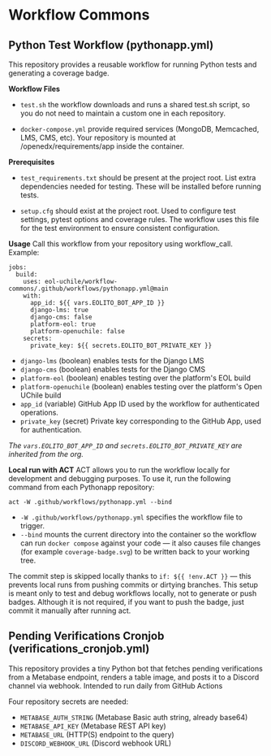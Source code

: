 # Workflow Commons

## Python Test Workflow (pythonapp.yml)
This repository provides a reusable workflow for running Python tests and generating a coverage badge.

**Workflow Files**

- `test.sh` the workflow downloads and runs a shared test.sh script, so you do not need to maintain a custom one in each repository.

- `docker-compose.yml` provide required services (MongoDB, Memcached, LMS, CMS, etc). Your repository is mounted at /openedx/requirements/app inside the container.

**Prerequisites**

- `test_requirements.txt` should be present at the project root. List extra dependencies needed for testing. These will be installed before running tests.

- `setup.cfg` should exist at the project root. Used to configure test settings, pytest options and coverage rules. The workflow uses this file for the test environment to ensure consistent configuration.

**Usage**
Call this workflow from your repository using workflow_call. Example:
```
jobs:
  build:
    uses: eol-uchile/workflow-commons/.github/workflows/pythonapp.yml@main
    with:
      app_id: ${{ vars.EOLITO_BOT_APP_ID }}
      django-lms: true
      django-cms: false
      platform-eol: true
      platform-openuchile: false
    secrets:
      private_key: ${{ secrets.EOLITO_BOT_PRIVATE_KEY }}
```
- `django-lms` (boolean) enables tests for the Django LMS
- `django-cms` (boolean) enables tests for the Django CMS
- `platform-eol` (boolean) enables testing over the platform's EOL build
- `platform-openuchile` (boolean) enables testing over the platform's Open UChile build
- `app_id` (variable) GitHub App ID used by the workflow for authenticated operations.
- `private_key` (secret) Private key corresponding to the GitHub App, used for authentication.

*The `vars.EOLITO_BOT_APP_ID` and `secrets.EOLITO_BOT_PRIVATE_KEY` are inherited from the org.*

**Local run with ACT**
ACT allows you to run the workflow locally for development and debugging purposes.
To use it, run the following command from each Pythonapp repository:

`act -W .github/workflows/pythonapp.yml --bind`

- `-W .github/workflows/pythonapp.yml` specifies the workflow file to trigger.
- `--bind` mounts the current directory into the container so the workflow can run `docker compose` against your code — it also causes file changes (for example `coverage-badge.svg`) to be written back to your working tree.

The commit step is skipped locally thanks to `if: ${{ !env.ACT }}` — this prevents local runs from pushing commits or dirtying branches. This setup is meant only to test and debug workflows locally, not to generate or push badges. Although it is not required, if you want to push the badge, just commit it manually after running act.

## Pending Verifications Cronjob (verifications_cronjob.yml)

This repository provides a tiny Python bot that fetches pending verifications from a Metabase endpoint, renders a table image, and posts it to a Discord channel via webhook. Intended to run daily from GitHub Actions

Four repository secrets are needed:

* `METABASE_AUTH_STRING` (Metabase Basic auth string, already base64)
* `METABASE_API_KEY` (Metabase REST API key)
* `METABASE_URL` (HTTP(S) endpoint to the query)
* `DISCORD_WEBHOOK_URL` (Discord webhook URL)
